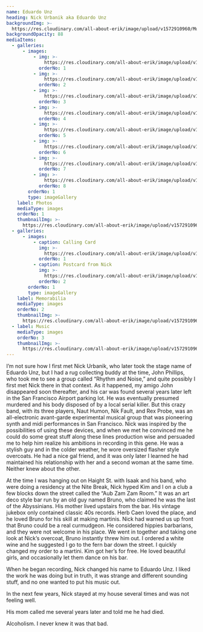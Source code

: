 ```yaml
---
name: Eduardo Unz
heading: Nick Urbanik aka Eduardo Unz
backgroundImg: >-
  https://res.cloudinary.com/all-about-erik/image/upload/v1572910960/Musical%20Journey/Musical%20Friends/Friends/Eduardo%20Unz/Background_Thumbnails/background-img442-2_zqukkx.jpg
backgroundOpacity: 88
mediaItems:
  - galleries:
      - images:
          - img: >-
              https://res.cloudinary.com/all-about-erik/image/upload/v1572910962/Musical%20Journey/Musical%20Friends/Friends/Eduardo%20Unz/1_Photos/UNZIcon_j0vh8m.jpg
            orderNo: 1
          - img: >-
              https://res.cloudinary.com/all-about-erik/image/upload/v1572910959/Musical%20Journey/Musical%20Friends/Friends/Eduardo%20Unz/1_Photos/img298_td9fxt.jpg
            orderNo: 2
          - img: >-
              https://res.cloudinary.com/all-about-erik/image/upload/v1572910958/Musical%20Journey/Musical%20Friends/Friends/Eduardo%20Unz/1_Photos/img300-2_slq4ef.jpg
            orderNo: 3
          - img: >-
              https://res.cloudinary.com/all-about-erik/image/upload/v1572910963/Musical%20Journey/Musical%20Friends/Friends/Eduardo%20Unz/1_Photos/img300_wwc8rl.jpg
            orderNo: 4
          - img: >-
              https://res.cloudinary.com/all-about-erik/image/upload/v1572910961/Musical%20Journey/Musical%20Friends/Friends/Eduardo%20Unz/1_Photos/img303_j845pu.jpg
            orderNo: 5
          - img: >-
              https://res.cloudinary.com/all-about-erik/image/upload/v1572910959/Musical%20Journey/Musical%20Friends/Friends/Eduardo%20Unz/1_Photos/img440_rdbkr5.jpg
            orderNo: 6
          - img: >-
              https://res.cloudinary.com/all-about-erik/image/upload/v1572910958/Musical%20Journey/Musical%20Friends/Friends/Eduardo%20Unz/1_Photos/img441_c1ud3f.jpg
            orderNo: 7
          - img: >-
              https://res.cloudinary.com/all-about-erik/image/upload/v1572910959/Musical%20Journey/Musical%20Friends/Friends/Eduardo%20Unz/1_Photos/img442_g1a6qg.jpg
            orderNo: 8
        orderNo: 1
        type: imageGallery
    label: Photos
    mediaType: images
    orderNo: 1
    thumbnailImg: >-
      https://res.cloudinary.com/all-about-erik/image/upload/v1572910960/Musical%20Journey/Musical%20Friends/Friends/Eduardo%20Unz/Background_Thumbnails/Thumbnail_1_img300-2_sutert.jpg
  - galleries:
      - images:
          - caption: Calling Card
            img: >-
              https://res.cloudinary.com/all-about-erik/image/upload/v1572910961/Musical%20Journey/Musical%20Friends/Friends/Eduardo%20Unz/2_Unz%20Memorabilia/CallingCard_i7bofq.jpg
            orderNo: 1
          - caption: Postcard from Nick
            img: >-
              https://res.cloudinary.com/all-about-erik/image/upload/v1572910960/Musical%20Journey/Musical%20Friends/Friends/Eduardo%20Unz/2_Unz%20Memorabilia/PostcardFroomNick_sj7zji.jpg
            orderNo: 2
        orderNo: 1
        type: imageGallery
    label: Memorabilia
    mediaType: images
    orderNo: 2
    thumbnailImg: >-
      https://res.cloudinary.com/all-about-erik/image/upload/v1572910960/Musical%20Journey/Musical%20Friends/Friends/Eduardo%20Unz/Background_Thumbnails/Thumbnail_2_CallingCard_aymbqe.jpg
  - label: Music
    mediaType: images
    orderNo: 3
    thumbnailImg: >-
      https://res.cloudinary.com/all-about-erik/image/upload/v1572910960/Musical%20Journey/Musical%20Friends/Friends/Eduardo%20Unz/Background_Thumbnails/Thumbnail_3_img440_ere8cj.jpg
---
```

I’m not sure how I first met Nick Urbanik, who later took the stage name of Eduardo Unz, but I had a rug collecting buddy at the time, John Phillips, who took me to see a group called “Rhythm and Noise,” and quite possibly I first met Nick there in that context. As it happened, my amigo John disappeared soon thereafter, and his car was found several years later left in the San Francisco Airport parking lot. He was eventually presumed murdered and his body disposed of by a local serial killer. But this crazy band, with its three players, Naut Humon, Nik Fault, and Rex Probe, was an all-electronic avant-garde experimental musical group that was pioneering synth and midi performances in San Francisco. Nick was inspired by the possibilities of using these devices, and when we met he convinced me he could do some great stuff along these lines production wise and persuaded me to help him realize his ambitions in recording in this gene. He was a stylish guy and in the colder weather, he wore oversized flasher style overcoats. He had a nice gal friend, and it was only later I learned he had maintained his relationship with her and a second woman at the same time. Neither knew about the other. 



At the time I was hanging out on Haight St. with Isaak and his band, who were doing a residency at the Nite Break, Nick hyped Kim and I on a club a few blocks down the street called the “Aub Zam Zam Room.” It was an art deco style bar run by an old guy named Bruno, who claimed he was the last of the Abyssinians. His mother lived upstairs from the bar. His vintage jukebox only contained classic 40s records. Herb Caen loved the place, and he loved Bruno for his skill at making martinis. Nick had warned us up front that Bruno could be a real curmudgeon. He considered hippies barbarians, and they were not welcome in his place. We went in together and taking one look at Nick’s overcoat, Bruno instantly threw him out. I ordered a white wine and he suggested I go to the fern bar down the street. I quickly changed my order to a martini. Kim got her’s for free. He loved beautiful girls, and occasionally let them dance on his bar.



When he began recording, Nick changed his name to Eduardo Unz. I liked the work he was doing but in truth, it was strange and different sounding stuff, and no one wanted to put his music out. 



In the next few years, Nick stayed at my house several times and was not feeling well.

His mom called me several years later and told me he had died.



Alcoholism. I never knew it was that bad.
